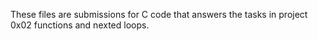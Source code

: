 These files are submissions for C code that answers the tasks in project 0x02 functions and nexted loops.